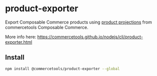 # product-exporter

Export Composable Commerce products using [product projections](https://dev.commercetools.com/http-api-projects-productProjections.html#productprojection) from commercetools Composable Commerce.

More info here: https://commercetools.github.io/nodejs/cli/product-exporter.html

## Install

```bash
npm install @commercetools/product-exporter --global
```
